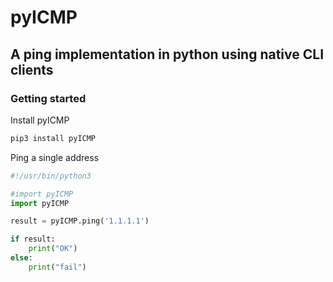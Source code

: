 # pyICMP
## A ping implementation in python using native CLI clients


### Getting started

Install pyICMP
```bash
pip3 install pyICMP
```

Ping a single address
```python
#!/usr/bin/python3

#import pyICMP
import pyICMP

result = pyICMP.ping('1.1.1.1')

if result:
    print("OK")
else:
    print("fail")
```